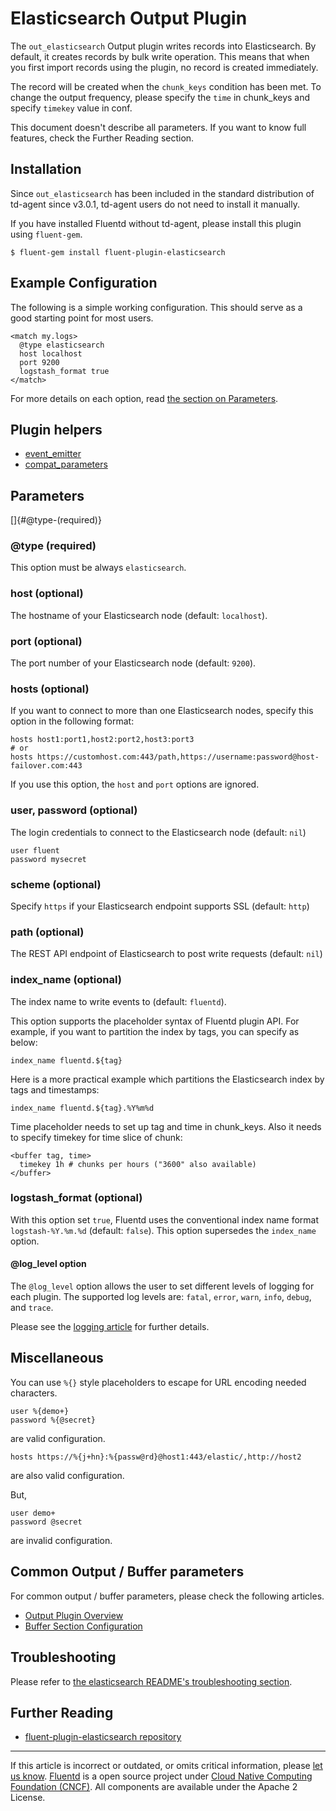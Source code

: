 # Elasticsearch Output Plugin

The `out_elasticsearch` Output plugin writes records into Elasticsearch.
By default, it creates records by bulk write operation. This means that
when you first import records using the plugin, no record is created
immediately.

The record will be created when the `chunk_keys` condition has been met.
To change the output frequency, please specify the `time` in chunk\_keys
and specify `timekey` value in conf.

This document doesn\'t describe all parameters. If you want to know full
features, check the Further Reading section.


## Installation

Since `out_elasticsearch` has been included in the standard distribution
of td-agent since v3.0.1, td-agent users do not need to install it
manually.

If you have installed Fluentd without td-agent, please install this
plugin using `fluent-gem`.

``` {.CodeRay}
$ fluent-gem install fluent-plugin-elasticsearch
```


## Example Configuration

The following is a simple working configuration. This should serve as a
good starting point for most users.

``` {.CodeRay}
<match my.logs>
  @type elasticsearch
  host localhost
  port 9200
  logstash_format true
</match>
```

For more details on each option, read [the section on
Parameters](#parameters).


## Plugin helpers

-   [event\_emitter](/articles/api-plugin-helper-event_emitter.md)
-   [compat\_parameters](/articles/api-plugin-helper-compat_parameters.md)


## Parameters

[]{#@type-(required)}

### \@type (required)

This option must be always `elasticsearch`.


### host (optional)

The hostname of your Elasticsearch node (default: `localhost`).


### port (optional)

The port number of your Elasticsearch node (default: `9200`).


### hosts (optional)

If you want to connect to more than one Elasticsearch nodes, specify
this option in the following format:

``` {.CodeRay}
hosts host1:port1,host2:port2,host3:port3
# or
hosts https://customhost.com:443/path,https://username:password@host-failover.com:443
```

If you use this option, the `host` and `port` options are ignored.


### user, password (optional)

The login credentials to connect to the Elasticsearch node (default:
`nil`)

``` {.CodeRay}
user fluent
password mysecret
```


### scheme (optional)

Specify `https` if your Elasticsearch endpoint supports SSL (default:
`http`)


### path (optional)

The REST API endpoint of Elasticsearch to post write requests (default:
`nil`)


### index\_name (optional)

The index name to write events to (default: `fluentd`).

This option supports the placeholder syntax of Fluentd plugin API. For
example, if you want to partition the index by tags, you can specify as
below:

``` {.CodeRay}
index_name fluentd.${tag}
```

Here is a more practical example which partitions the Elasticsearch
index by tags and timestamps:

``` {.CodeRay}
index_name fluentd.${tag}.%Y%m%d
```

Time placeholder needs to set up tag and time in chunk\_keys. Also it
needs to specify timekey for time slice of chunk:

``` {.CodeRay}
<buffer tag, time>
  timekey 1h # chunks per hours ("3600" also available)
</buffer>
```


### logstash\_format (optional)

With this option set `true`, Fluentd uses the conventional index name
format `logstash-%Y.%m.%d` (default: `false`). This option supersedes
the `index_name` option.

#### \@log\_level option

The `@log_level` option allows the user to set different levels of
logging for each plugin. The supported log levels are: `fatal`, `error`,
`warn`, `info`, `debug`, and `trace`.

Please see the [logging article](/articles/logging.md) for further details.


## Miscellaneous

You can use `%{}` style placeholders to escape for URL encoding needed
characters.

``` {.CodeRay}
user %{demo+}
password %{@secret}
```

are valid configuration.

``` {.CodeRay}
hosts https://%{j+hn}:%{passw@rd}@host1:443/elastic/,http://host2
```

are also valid configuration.

But,

``` {.CodeRay}
user demo+
password @secret
```

are invalid configuration.


## Common Output / Buffer parameters

For common output / buffer parameters, please check the following
articles.

-   [Output Plugin Overview](/articles/output-plugin-overview.md)
-   [Buffer Section Configuration](/articles/buffer-section.md)


## Troubleshooting

Please refer to [the elasticsearch README's troubleshooting
section](https://github.com/uken/fluent-plugin-elasticsearch#troubleshooting).


## Further Reading

-   [fluent-plugin-elasticsearch
    repository](https://github.com/uken/fluent-plugin-elasticsearch)


------------------------------------------------------------------------

If this article is incorrect or outdated, or omits critical information,
please [let us know](https://github.com/fluent/fluentd-docs/issues?state=open).
[Fluentd](http://www.fluentd.org/) is a open source project under [Cloud Native Computing Foundation (CNCF)](https://cncf.io/). All components
are available under the Apache 2 License.
